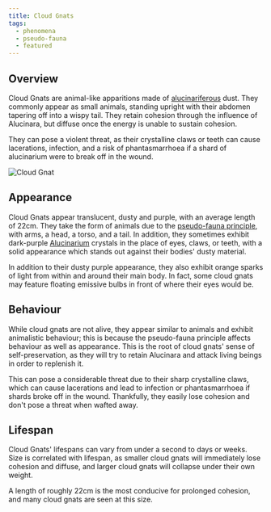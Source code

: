 ```yaml
---
title: Cloud Gnats
tags:
  - phenomena
  - pseudo-fauna
  - featured
---
```

## Overview
Cloud Gnats are animal-like apparitions made of [alucinariferous](cosmology/alucinara.md) dust. They commonly appear as small animals, standing upright with their abdomen tapering off into a wispy tail. They retain cohesion through the influence of Alucinara, but diffuse once the energy is unable to sustain cohesion.

They can pose a violent threat, as their crystalline claws or teeth can cause lacerations, infection, and a risk of phantasmarrhoea if a shard of alucinarium were to break off in the wound.

![Cloud Gnat](images/cloud-gnat.png)

## Appearance
Cloud Gnats appear translucent, dusty and purple, with an average length of 22cm. They take the form of animals due to the [pseudo-fauna principle](phenomena/pseudo-fauna-principle.md), with arms, a head, a torso, and a tail. In addition, they sometimes exhibit dark-purple [Alucinarium](cosmology/alucinara.md) crystals in the place of eyes, claws, or teeth, with a solid appearance which stands out against their bodies' dusty material.

In addition to their dusty purple appearance, they also exhibit orange sparks of light from within and around their main body. In fact, some cloud gnats may feature floating emissive bulbs in front of where their eyes would be.

## Behaviour
While cloud gnats are not alive, they appear similar to animals and exhibit animalistic behaviour; this is because the pseudo-fauna principle affects behaviour as well as appearance. This is the root of cloud gnats' sense of self-preservation, as they will try to retain Alucinara and attack living beings in order to replenish it.

This can pose a considerable threat due to their sharp crystalline claws, which can cause lacerations and lead to infection or phantasmarrhoea if shards broke off in the wound. Thankfully, they easily lose cohesion and don't pose a threat when wafted away.

## Lifespan
Cloud Gnats' lifespans can vary from under a second to days or weeks. Size is correlated with lifespan, as smaller cloud gnats will immediately lose cohesion and diffuse, and larger cloud gnats will collapse under their own weight.

A length of roughly 22cm is the most conducive for prolonged cohesion, and many cloud gnats are seen at this size.
